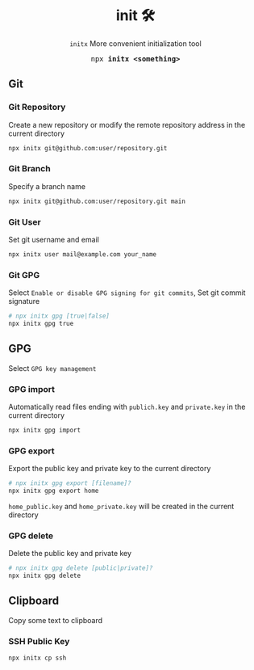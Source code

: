 <h1 align="center">init 🛠</h1>

<p align="center"><code>initx</code> More convenient initialization tool</p>

<pre align="center">npx <b>initx &lt;something&gt;</b></pre>

## Git

### Git Repository

Create a new repository or modify the remote repository address in the current directory

```bash
npx initx git@github.com:user/repository.git
```

### Git Branch

Specify a branch name

```bash
npx initx git@github.com:user/repository.git main
```

### Git User

Set git username and email

```bash
npx initx user mail@example.com your_name
```

### Git GPG

Select `Enable or disable GPG signing for git commits`, Set git commit signature

```bash
# npx initx gpg [true|false]
npx initx gpg true
```

## GPG

Select `GPG key management`

### GPG import

Automatically read files ending with `publich.key` and `private.key` in the current directory

```bash
npx initx gpg import
```

### GPG export

Export the public key and private key to the current directory

```bash
# npx initx gpg export [filename]?
npx initx gpg export home
```

`home_public.key` and `home_private.key` will be created in the current directory

### GPG delete

Delete the public key and private key

```bash
# npx initx gpg delete [public|private]?
npx initx gpg delete
```

## Clipboard

Copy some text to clipboard

### SSH Public Key

```bash
npx initx cp ssh
```
